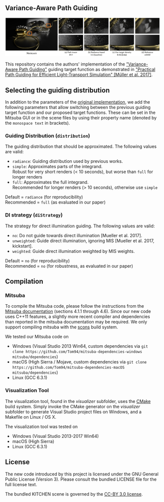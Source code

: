 ## Variance-Aware Path Guiding

![Teaser Figure](resources/teaser.png)

This repository contains the authors' implementation of the ["Variance-Aware Path Guiding"](https://graphics.cg.uni-saarland.de/publications/rath-2020-siggraph-guiding.html) guiding target function as demonstrated in ["Practical Path Guiding for Efficient Light-Transport Simulation" [Müller et al. 2017]](https://tom94.net).

## Selecting the guiding distribution

In addition to the parameters of the [original implementation](https://github.com/Tom94/practical-path-guiding), we add the following parameters that allow switching between the previous guiding target function and our proposed target functions.
These can be set in the Mitsuba GUI or in the scene files by using their property name (denoted by the `monospace text` in brackets).

### Guiding Distribution (`distribution`)
The guiding distribution that should be approximated.
The following values are valid:
* `radiance`: Guiding distribution used by previous works.
* `simple`: Approximates parts of the integrand.  
  Robust for very short renders (< 10 seconds), but worse than `full` for longer renders
* `full`: Approximates the full integrand.  
  Recommended for longer renders (> 10 seconds), otherwise use `simple`

Default = `radiance` (for reproducibility)  
Recommended = `full` (as evaluated in our paper)

### DI strategy (`diStrategy`)
The strategy for direct illumination guiding.
The following values are valid:
* `no`: Do not guide towards direct illumination [Mueller et al. 2017].
* `unweighted`: Guide direct illumination, ignoring MIS [Mueller et al. 2017, kickstart].
* `weighted`: Guide direct illumination weighted by MIS weights.

Default = `no` (for reproducibility)  
Recommended = `no` (for robustness, as evaluated in our paper)

## Compilation

### Mitsuba

To compile the Mitsuba code, please follow the instructions from the [Mitsuba documentation](http://mitsuba-renderer.org/docs.html) (sections 4.1.1 through 4.6). Since our new code uses C++11 features, a slightly more recent compiler and dependencies than reported in the mitsuba documentation may be required. We only support compiling mitsuba with the [scons](https://www.scons.org) build system.

We tested our Mitsuba code on
- Windows (Visual Studio 2013 Win64, custom dependencies via `git clone https://github.com/Tom94/mitsuba-dependencies-windows mitsuba/dependencies`)
- macOS (High Sierra / Mojave, custom dependencies via `git clone https://github.com/Tom94/mitsuba-dependencies-macOS mitsuba/dependencies`)
- Linux (GCC 6.3.1)

### Visualization Tool

The visualization tool, found in the *visualizer* subfolder, uses the [CMake](https://cmake.org/) build system. Simply invoke the CMake generator on the *visualizer* subfolder to generate Visual Studio project files on Windows, and a Makefile on Linux / OS X.

The visualization tool was tested on
- Windows (Visual Studio 2013-2017 Win64)
- macOS (High Sierra)
- Linux (GCC 6.3.1)

## License

The new code introduced by this project is licensed under the GNU General Public License (Version 3). Please consult the bundled LICENSE file for the full license text.

The bundled KITCHEN scene is governed by the [CC-BY 3.0 license](https://creativecommons.org/licenses/by/3.0/).
